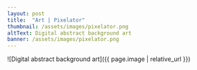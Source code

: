 ```yaml
---
layout: post
title:  "Art | Pixelator"
thumbnail: /assets/images/pixelator.png
altText: Digital abstract background art
banner: /assets/images/pixelator.png
---
```


![Digital abstract background art]({{ page.image | relative_url }})